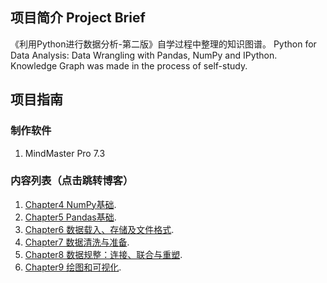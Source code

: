 ## 项目简介 Project Brief
《利用Python进行数据分析-第二版》自学过程中整理的知识图谱。
Python for Data Analysis: Data Wrangling with Pandas, NumPy and IPython. 
Knowledge Graph was made in the process of self-study. 

## 项目指南
### 制作软件
1. MindMaster Pro 7.3

### 内容列表（点击跳转博客）
1. [Chapter4 NumPy基础](https://www.cnblogs.com/jyroy/p/13263241.html "Blog"). 
2. [Chapter5 Pandas基础](https://www.cnblogs.com/jyroy/p/13276486.html "Blog"). 
3. [Chapter6 数据载入、存储及文件格式](https://www.cnblogs.com/jyroy/p/13286053.html "Blog"). 
4. [Chapter7 数据清洗与准备](https://www.cnblogs.com/jyroy/p/13290803.html "Blog"). 
5. [Chapter8 数据规整：连接、联合与重塑](https://www.cnblogs.com/jyroy/p/13298013.html "Blog"). 
6. [Chapter9 绘图和可视化](https://www.cnblogs.com/jyroy/p/13308720.html "Blog"). 
